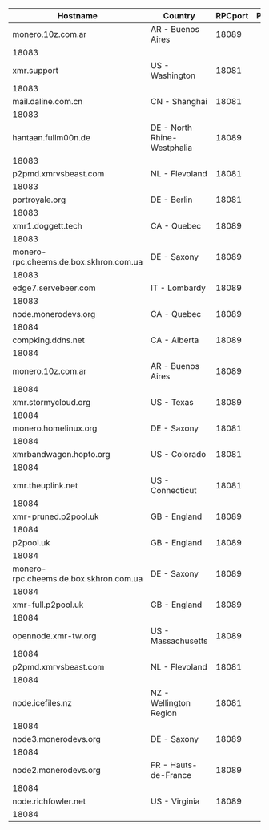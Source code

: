 Hostname | Country | RPCport | P2Pport
--- | --- | --- | ---
monero.10z.com.ar | AR - Buenos Aires | 18089
 | 18083
xmr.support | US - Washington | 18081
 | 18083
mail.daline.com.cn | CN - Shanghai | 18081
 | 18083
hantaan.fullm00n.de | DE - North Rhine-Westphalia | 18089
 | 18083
p2pmd.xmrvsbeast.com | NL - Flevoland | 18081
 | 18083
portroyale.org | DE - Berlin | 18081
 | 18083
xmr1.doggett.tech | CA - Quebec | 18089
 | 18083
monero-rpc.cheems.de.box.skhron.com.ua | DE - Saxony | 18089
 | 18083
edge7.servebeer.com | IT - Lombardy | 18089
 | 18083
node.monerodevs.org | CA - Quebec | 18089
 | 18084
compking.ddns.net | CA - Alberta | 18089
 | 18084
monero.10z.com.ar | AR - Buenos Aires | 18089
 | 18084
xmr.stormycloud.org | US - Texas | 18089
 | 18084
monero.homelinux.org | DE - Saxony | 18081
 | 18084
xmrbandwagon.hopto.org | US - Colorado | 18081
 | 18084
xmr.theuplink.net | US - Connecticut | 18081
 | 18084
xmr-pruned.p2pool.uk | GB - England | 18089
 | 18084
p2pool.uk | GB - England | 18089
 | 18084
monero-rpc.cheems.de.box.skhron.com.ua | DE - Saxony | 18089
 | 18084
xmr-full.p2pool.uk | GB - England | 18089
 | 18084
opennode.xmr-tw.org | US - Massachusetts | 18089
 | 18084
p2pmd.xmrvsbeast.com | NL - Flevoland | 18081
 | 18084
node.icefiles.nz | NZ - Wellington Region | 18081
 | 18084
node3.monerodevs.org | DE - Saxony | 18089
 | 18084
node2.monerodevs.org | FR - Hauts-de-France | 18089
 | 18084
node.richfowler.net | US - Virginia | 18089
 | 18084
